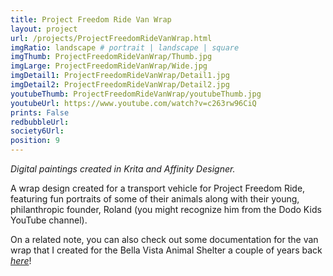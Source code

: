 ```yaml
---
title: Project Freedom Ride Van Wrap
layout: project
url: /projects/ProjectFreedomRideVanWrap.html
imgRatio: landscape # portrait | landscape | square
imgThumb: ProjectFreedomRideVanWrap/Thumb.jpg
imgLarge: ProjectFreedomRideVanWrap/Wide.jpg
imgDetail1: ProjectFreedomRideVanWrap/Detail1.jpg
imgDetail2: ProjectFreedomRideVanWrap/Detail2.jpg
youtubeThumb: ProjectFreedomRideVanWrap/youtubeThumb.jpg
youtubeUrl: https://www.youtube.com/watch?v=c263rw96CiQ
prints: False
redbubbleUrl: 
society6Url: 
position: 9
---
```


*Digital paintings created in Krita and Affinity Designer.*

A wrap design created for a transport vehicle for Project Freedom Ride, featuring fun portraits of some of their animals along with their young, philanthropic founder, Roland (you might recognize him from the Dodo Kids YouTube channel).

On a related note, you can also check out some documentation for the van wrap that I created for the Bella Vista Animal Shelter a couple of years back [*here*](https://tmblr.co/ZmEH6t2QptTAc)!